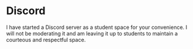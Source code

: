 # Discord

I have started a Discord server as a student space for your convenience. I will not be moderating it and am leaving it up to students to maintain a courteous and respectful space.
